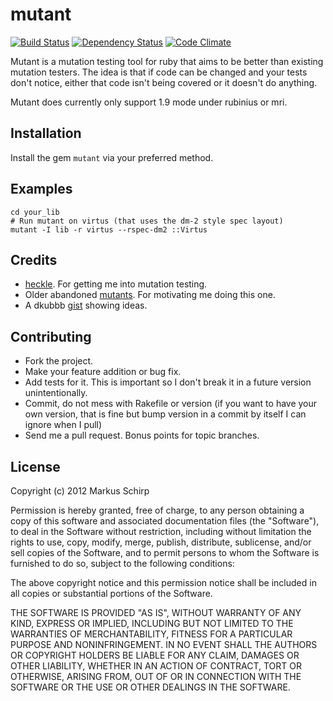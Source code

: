 mutant
======

[![Build Status](https://secure.travis-ci.org/mbj/mutant.png?branch=master)](http://travis-ci.org/mbj/mutant)
[![Dependency Status](https://gemnasium.com/mbj/mutant.png)](https://gemnasium.com/mbj/mutant)
[![Code Climate](https://codeclimate.com/badge.png)](https://codeclimate.com/github/mbj/mutant)

Mutant is a mutation testing tool for ruby that aims to be better than existing mutation testers.
The idea is that if code can be changed and your tests don't notice, either that code isn't being covered or it doesn't do anything.

Mutant does currently only support 1.9 mode under rubinius or mri.

Installation
------------

Install the gem ``mutant`` via your preferred method.

Examples
--------

```
cd your_lib
# Run mutant on virtus (that uses the dm-2 style spec layout)
mutant -I lib -r virtus --rspec-dm2 ::Virtus
```

Credits
-------

* [heckle](https://github.com/seattlerb/heckle). For getting me into mutation testing.
* Older abandoned [mutants](https://github.com/txus/mutant). For motivating me doing this one.
* A dkubbb [gist](https://gist.github.com/1065789) showing ideas.

Contributing
-------------

* Fork the project.
* Make your feature addition or bug fix.
* Add tests for it. This is important so I don't break it in a
  future version unintentionally.
* Commit, do not mess with Rakefile or version
  (if you want to have your own version, that is fine but bump version in a commit by itself I can ignore when I pull)
* Send me a pull request. Bonus points for topic branches.

License
-------

Copyright (c) 2012 Markus Schirp

Permission is hereby granted, free of charge, to any person obtaining
a copy of this software and associated documentation files (the
"Software"), to deal in the Software without restriction, including
without limitation the rights to use, copy, modify, merge, publish,
distribute, sublicense, and/or sell copies of the Software, and to
permit persons to whom the Software is furnished to do so, subject to
the following conditions:

The above copyright notice and this permission notice shall be
included in all copies or substantial portions of the Software.

THE SOFTWARE IS PROVIDED "AS IS", WITHOUT WARRANTY OF ANY KIND,
EXPRESS OR IMPLIED, INCLUDING BUT NOT LIMITED TO THE WARRANTIES OF
MERCHANTABILITY, FITNESS FOR A PARTICULAR PURPOSE AND
NONINFRINGEMENT. IN NO EVENT SHALL THE AUTHORS OR COPYRIGHT HOLDERS BE
LIABLE FOR ANY CLAIM, DAMAGES OR OTHER LIABILITY, WHETHER IN AN ACTION
OF CONTRACT, TORT OR OTHERWISE, ARISING FROM, OUT OF OR IN CONNECTION
WITH THE SOFTWARE OR THE USE OR OTHER DEALINGS IN THE SOFTWARE.
